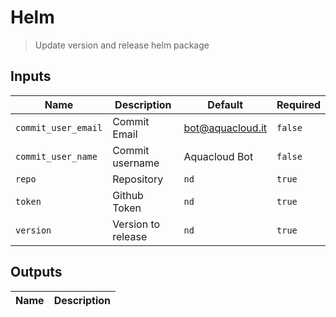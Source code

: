 
# Helm
> Update version and release helm package


## Inputs
| Name | Description | Default | Required | 
| ---- | ----------- | ------- | -------- |
| `commit_user_email` | Commit Email | bot@aquacloud.it | `false` |
| `commit_user_name` | Commit username | Aquacloud Bot | `false` |
| `repo` | Repository | `nd` | `true` |
| `token` | Github Token | `nd` | `true` |
| `version` | Version to release | `nd` | `true` |



## Outputs 
| Name | Description |
| ---- | ----------- |

        